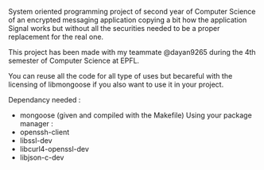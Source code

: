 System oriented programming project of second year of Computer Science of an encrypted messaging application copying a bit how the application Signal works but without all the securities needed to be a proper replacement for the real one.

This project has been made with my teammate @dayan9265 during the 4th semester of Computer Science at EPFL.

You can reuse all the code for all type of uses but becareful with the licensing of libmongoose if you also want to use it in your project.

Dependancy needed :
- mongoose (given and compiled with the Makefile)
Using your package manager :
- openssh-client
- libssl-dev
- libcurl4-openssl-dev
- libjson-c-dev